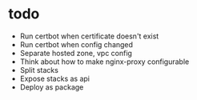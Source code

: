 # todo

* Run certbot when certificate doesn't exist
* Run certbot when config changed
* Separate hosted zone, vpc config
* Think about how to make nginx-proxy configurable
* Split stacks
* Expose stacks as api
* Deploy as package